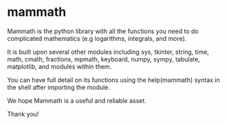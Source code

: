 # mammath

Mammath is the python library with all the functions you need to do complicated mathematics (e.g logarithms, integrals, and more).

It is built upon several other modules including sys, tkinter, string, time, math, cmath, fractions, mpmath, keyboard, numpy, sympy, tabulate, matplotlib, and modules within them.

You can have full detail on its functions using the help(mammath) syntax in the shell after importing the module.

We hope Mammath is a useful and reliable asset.

Thank you!
